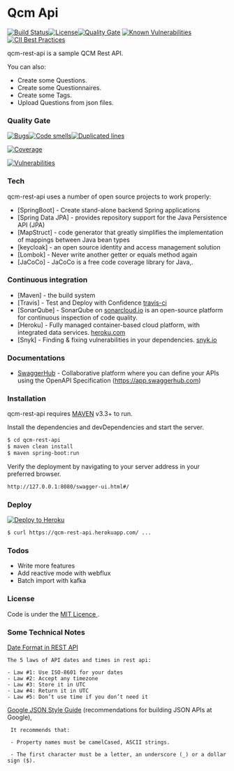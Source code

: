# Qcm Api

[![Build Status](https://travis-ci.com/EricMuller/qcm-rest-api.svg?branch=master)](https://travis-ci.com/EricMuller/qcm-rest-api)[![License](http://img.shields.io/:license-mit-blue.svg)](https://opensource.org/licenses/mit-license.php)[![Quality Gate](https://sonarcloud.io/api/project_badges/measure?project=com.emu.apps.qcm%3Aqcm-rest-api&metric=alert_status)](https://sonarcloud.io/dashboard/index/com.emu.apps.qcm:qcm-rest-api) [![Known Vulnerabilities](https://snyk.io/test/github/EricMuller/qcm-rest-api/badge.svg)](https://snyk.io/test/github/EricMuller/qcm-rest-api)[![CII Best Practices](https://bestpractices.coreinfrastructure.org/projects/2888/badge)](https://bestpractices.coreinfrastructure.org/projects/2888) 


qcm-rest-api is a sample QCM Rest API.


You can also:
  
  - Create some Questions.
  - Create some Questionnaires. 
  - Create some Tags.
  - Upload Questions from json files.

### Quality Gate


[![Bugs](https://sonarcloud.io/api/project_badges/measure?project=com.emu.apps.qcm%3Aqcm-rest-api&metric=bugs)](https://sonarcloud.io/component_measures?id=com.emu.apps.qcm%3Aqcm-rest-api&metric=bugs)[![Code smells](https://sonarcloud.io/api/project_badges/measure?project=com.emu.apps.qcm%3Aqcm-rest-api&metric=code_smells)](https://sonarcloud.io/component_measures?id=com.emu.apps.qcm%3Aqcm-rest-api&metric=code_smells)[![Duplicated lines](https://sonarcloud.io/api/project_badges/measure?project=com.emu.apps.qcm%3Aqcm-rest-api&metric=duplicated_lines_density)](https://sonarcloud.io/component_measures?id=com.emu.apps.qcm%3Aqcm-rest-api&metric=duplicated_lines_density)

[![Coverage](https://sonarcloud.io/api/project_badges/measure?project=com.emu.apps.qcm%3Aqcm-rest-api&metric=coverage)](https://sonarcloud.io/component_measures?id=com.emu.apps.qcm%3Aqcm-rest-api&metric=coverage)

[![Vulnerabilities](https://sonarcloud.io/api/project_badges/measure?project=com.emu.apps.qcm%3Aqcm-rest-api&metric=vulnerabilities)](https://sonarcloud.io/component_measures?id=com.emu.apps.qcm%3Aqcm-rest-api&metric=vulnerabilities)



### Tech

qcm-rest-api uses a number of open source projects to work properly:

* [SpringBoot] - Create stand-alone backend Spring applications
* [Spring Data JPA]  - provides repository support for the Java Persistence API (JPA)
* [MapStruct] - code generator that greatly simplifies the implementation of mappings between Java bean types  
* [keycloak] - an open source identity and access management solution
* [Lombok] - Never write another getter or equals method again
* [JaCoCo] - JaCoCo is a free code coverage library for Java,.

### Continuous integration

* [Maven] - the build system
* [Travis] - Test and Deploy with Confidence [travis-ci](https://travis-ci.com/)
* [SonarQube] - SonarQube on [sonarcloud.io](https://sonarcloud.io/about) is an open-source platform for continuous inspection of code quality.
* [Heroku] - Fully managed container-based cloud platform, with integrated data services. [heroku.com](https://www.heroku.com)
* [Snyk] - Finding & fixing vulnerabilities in your dependencies. [snyk.io](https://snyk.io)

### Documentations

* [SwaggerHub](https://app.swaggerhub.com/apis-docs/ericmuller/qcm-rest-api/2-oas) - Collaborative platform where you can define your APIs using the OpenAPI Specification (https://app.swaggerhub.com)

### Installation

qcm-rest-api requires [MAVEN](https://maven.apache.org/) v3.3+ to run.

Install the dependencies and devDependencies and start the server.

```sh
$ cd qcm-rest-api
$ maven clean install
$ maven spring-boot:run
```

Verify the deployment by navigating to your server address in your preferred browser.

```sh
http://127.0.0.1:8080/swagger-ui.html#/
```

### Deploy

<a href="https://qcm-rest-api.herokuapp.com/swagger-ui.html#" target="_blank">![Deploy to Heroku](https://www.herokucdn.com/deploy/button.png)</a>


```sh
$ curl https://qcm-rest-api.herokuapp.com/ ...

```

### Todos

 - Write more features
 - Add reactive mode with webflux
 - Batch import with kafka
 
### License



Code is under the [MIT Licence ](https://opensource.org/licenses/mit-license.php).


### Some Technical Notes 


[Date Format in REST API](http://apiux.com/2013/03/20/5-laws-api-dates-and-times/) 

    The 5 laws of API dates and times in rest api:

    - Law #1: Use ISO-8601 for your dates 
    - Law #2: Accept any timezone
    - Law #3: Store it in UTC
    - Law #4: Return it in UTC
    - Law #5: Don’t use time if you don’t need it



[Google JSON Style Guide](https://google.github.io/styleguide/jsoncstyleguide.xml?showone=Property_Name_Format#Property_Name_Format) (recommendations for building JSON APIs at Google),

     It recommends that:

     - Property names must be camelCased, ASCII strings.

     - The first character must be a letter, an underscore (_) or a dollar sign ($).
